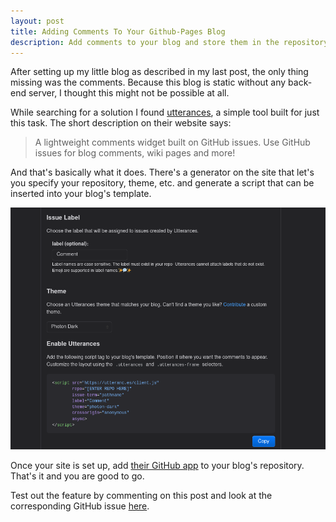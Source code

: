 ```yaml
---
layout: post
title: Adding Comments To Your Github-Pages Blog
description: Add comments to your blog and store them in the repository issues using utterances
---
```


After setting up my little blog as described in my last post, the only thing missing was the comments.
Because this blog is static without any back-end server, I thought this might not be possible at all.

While searching for a solution I found [utterances](https://utteranc.es/), a simple tool built for just this task.
The short description on their website says:
> A lightweight comments widget built on GitHub issues.
> Use GitHub issues for blog comments, wiki pages and more!

And that's  basically what it does.
There's a generator on the site that let's you specify your repository, theme, etc. and generate a script that can be inserted into your blog's template.

![utterances-website](/assets/utterances.png)

Once your site is set up, add [their GitHub app](https://github.com/apps/utterances) to your blog's repository.
That's it and you are good to go.

Test out the feature by commenting on this post and look at the corresponding GitHub issue [here](https://github.com/MnlPhlp/blog/issues/3).

